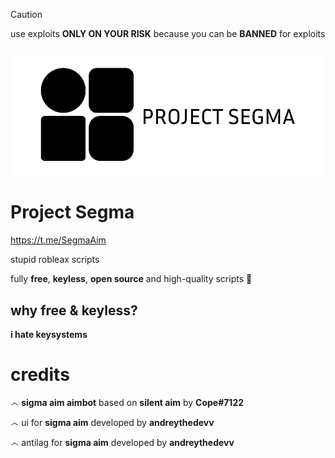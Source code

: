 > [!CAUTION]
> use exploits **ONLY ON YOUR RISK** because you can be **BANNED** for exploits 
 
##

![Logo](https://github.com/AndreyTheDev/sigma/blob/main/ignore%20this/logo-white.png?raw=true)
# Project **Segma**
https://t.me/SegmaAim

stupid robleax scripts

fully **free**, **keyless**, **open source** and high-quality scripts 🏏

## why **free & keyless**? 
**i hate keysystems**

# **credits**
෴ **sigma aim aimbot** based on **silent aim** by **Cope#7122**

෴ ui for **sigma aim** developed by **andreythedevv**

෴ antilag for **sigma aim** developed by **andreythedevv**

